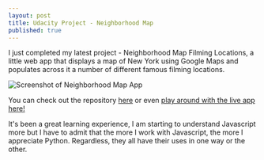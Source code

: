 ```yaml
---
layout: post
title: Udacity Project - Neighborhood Map
published: true
---
```



I just completed my latest project - Neighborhood Map Filming Locations, a little web app that displays a map of New York using Google Maps and populates across it a number of different famous filming locations. 

![Screenshot of Neighborhood Map App](https://minimalistic.github.io/images/film_locations_ss.png)

You can check out the repository [here](https://github.com/Minimalistic/Neighborhood_Map_Filming_Locations) or even [play around with the live app here!](http://jasonhmarsh.com/Neighborhood_Map_Filming_Locations/)

It's been a great learning experience, I am starting to understand Javascript more but I have to admit that the more I work with Javascript, the more I appreciate Python.  Regardless, they all have their uses in one way or the other.

